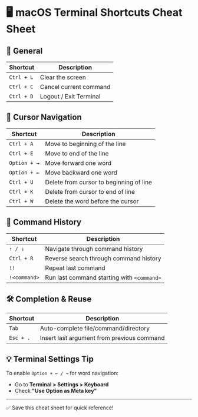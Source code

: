 # 🖥️ macOS Terminal Shortcuts Cheat Sheet

## 🔁 General
| Shortcut      | Description                         |
|---------------|-------------------------------------|
| `Ctrl + L`    | Clear the screen                    |
| `Ctrl + C`    | Cancel current command              |
| `Ctrl + D`    | Logout / Exit Terminal              |

## 🧭 Cursor Navigation
| Shortcut           | Description                                |
|--------------------|--------------------------------------------|
| `Ctrl + A`         | Move to beginning of the line              |
| `Ctrl + E`         | Move to end of the line                    |
| `Option + →`       | Move forward one word                      |
| `Option + ←`       | Move backward one word                     |
| `Ctrl + U`         | Delete from cursor to beginning of line    |
| `Ctrl + K`         | Delete from cursor to end of line          |
| `Ctrl + W`         | Delete the word before the cursor          |

## 🧠 Command History
| Shortcut      | Description                                     |
|---------------|-------------------------------------------------|
| `↑ / ↓`       | Navigate through command history                |
| `Ctrl + R`    | Reverse search through command history          |
| `!!`          | Repeat last command                             |
| `!<command>`  | Run last command starting with `<command>`      |

## 🛠️ Completion & Reuse
| Shortcut         | Description                                      |
|------------------|--------------------------------------------------|
| `Tab`            | Auto-complete file/command/directory             |
| `Esc + .`        | Insert last argument from previous command       |

## 💡 Terminal Settings Tip
To enable `Option + ← / →` for word navigation:
- Go to **Terminal > Settings > Keyboard**
- Check **"Use Option as Meta key"**

---

✅ Save this cheat sheet for quick reference!
